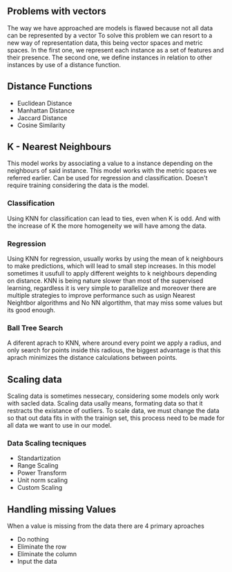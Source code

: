 ## Problems with vectors

The way we have approached are models is flawed because not all data can be represented by a vector
To solve this problem we can resort to a new way of representation data, this being vector spaces and metric spaces. In the first one, we represent each instance as a set of features and their presence. The second one, we define instances in relation to other instances by use of a distance function.

## Distance Functions

- Euclidean Distance
- Manhattan Distance
- Jaccard Distance
- Cosine Similarity

## K - Nearest Neighbours

This model works by associating a value to a instance depending on the neighbours of said instance. This model works with the metric spaces we referred earlier. 
Can be used for regression and classification.
Doesn't require training considering the data is the model.

### Classification

Using KNN for classification can lead to ties, even when K is odd.
And with the increase of K the more homogeneity we will have among the data.

### Regression

Using KNN for regression, usually works by using the mean of k neighbours to make predictions, which will lead to small step increases.
In this model sometimes it usufull to apply different weights to k neighbours depending on distance.
KNN is being nature slower than most of the supervised learning, regardless it is very simple to parallelize and moreover there are multiple strategies to improve performance such as usign Nearest Neightbor algorithms and No NN algortithm, that may miss some values but its good enough.

### Ball Tree Search

A diferent aprach to KNN, where around every point we apply a radius, and only search for points inside this radious, the biggest advantage is that this aprach minimizes the distance calculations between points.

## Scaling data

Scaling data is sometimes nessecary, considering some models only work with sacled data. Scaling data usally means, formating data so that it restracts the existance of outliers.
To scale data, we must change the data so that out data fits in with the trainign set, this process need to be made for all data we want to use in our model.

### Data Scaling tecniques
- Standartization
- Range Scaling
- Power Transform
- Unit norm scaling
- Custom Scaling


## Handling missing Values

When a value is missing from the data there are 4 primary aproaches 
- Do nothing
- Eliminate the row
- Eliminate the column
- Input the data